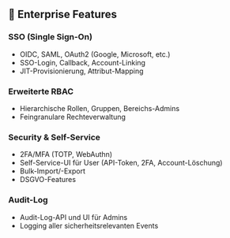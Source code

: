 ## 🏢 Enterprise Features

### SSO (Single Sign-On)
- OIDC, SAML, OAuth2 (Google, Microsoft, etc.)
- SSO-Login, Callback, Account-Linking
- JIT-Provisionierung, Attribut-Mapping

### Erweiterte RBAC
- Hierarchische Rollen, Gruppen, Bereichs-Admins
- Feingranulare Rechteverwaltung

### Security & Self-Service
- 2FA/MFA (TOTP, WebAuthn)
- Self-Service-UI für User (API-Token, 2FA, Account-Löschung)
- Bulk-Import/-Export
- DSGVO-Features

### Audit-Log
- Audit-Log-API und UI für Admins
- Logging aller sicherheitsrelevanten Events